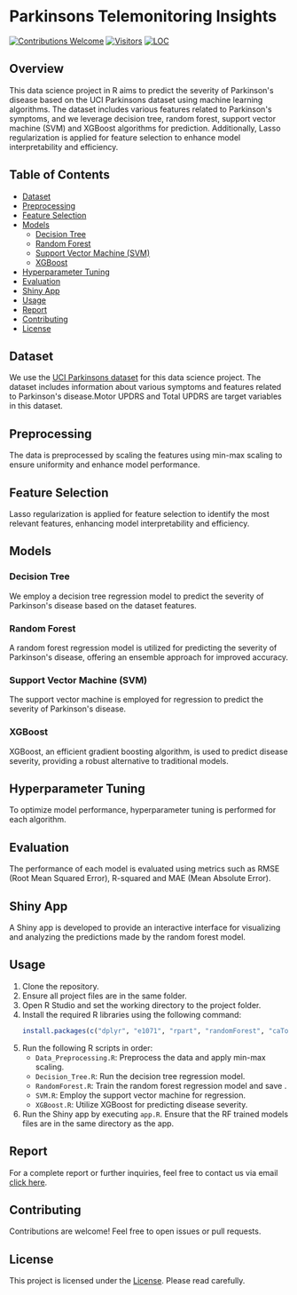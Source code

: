 # Parkinsons Telemonitoring Insights

[![Contributions Welcome](https://img.shields.io/badge/contributions-welcome-brightgreen.svg?style=flat&label=Contributions&colorA=red&colorB=black)](#)
[![Visitors](https://visitor-badge.laobi.icu/badge?page_id=AtharvaKulkarniIT.ParkinsonsTelemonitoringInsights)](https://github.com/AtharvaKulkarniIT/ParkinsonsTelemonitoringInsights)
[![LOC](https://sloc.xyz/github/AtharvaKulkarniIT/ParkinsonsTelemonitoringInsights)](https://github.com/AtharvaKulkarniIT/ParkinsonsTelemonitoringInsights)

## Overview

This data science project in R aims to predict the severity of Parkinson's disease based on the UCI Parkinsons dataset using machine learning algorithms. The dataset includes various features related to Parkinson's symptoms, and we leverage decision tree, random forest, support vector machine (SVM) and XGBoost algorithms for prediction. Additionally, Lasso regularization is applied for feature selection to enhance model interpretability and efficiency.

## Table of Contents

- [Dataset](#dataset)
- [Preprocessing](#preprocessing)
- [Feature Selection](#feature-selection)
- [Models](#models)
  - [Decision Tree](#decision-tree)
  - [Random Forest](#random-forest)
  - [Support Vector Machine (SVM)](#support-vector-machine-svm)
  - [XGBoost](#xgboost)
- [Hyperparameter Tuning](#hyperparameter-tuning)
- [Evaluation](#evaluation)
- [Shiny App](#shiny-app)
- [Usage](#usage)
- [Report](#report)
- [Contributing](#contributing)
- [License](#license)

## Dataset

We use the [UCI Parkinsons dataset](https://archive.ics.uci.edu/dataset/189/parkinsons+telemonitoring) for this data science project. The dataset includes information about various symptoms and features related to Parkinson's disease.Motor UPDRS and Total UPDRS are target variables in this dataset.

## Preprocessing

The data is preprocessed by scaling the features using min-max scaling to ensure uniformity and enhance model performance.

## Feature Selection

Lasso regularization is applied for feature selection to identify the most relevant features, enhancing model interpretability and efficiency.

## Models

### Decision Tree

We employ a decision tree regression model to predict the severity of Parkinson's disease based on the dataset features.

### Random Forest

A random forest regression model is utilized for predicting the severity of Parkinson's disease, offering an ensemble approach for improved accuracy.

### Support Vector Machine (SVM)

The support vector machine is employed for regression to predict the severity of Parkinson's disease.

### XGBoost

XGBoost, an efficient gradient boosting algorithm, is used to predict disease severity, providing a robust alternative to traditional models.

## Hyperparameter Tuning

To optimize model performance, hyperparameter tuning is performed for each algorithm.

## Evaluation

The performance of each model is evaluated using metrics such as RMSE (Root Mean Squared Error), R-squared and MAE (Mean Absolute Error).

## Shiny App

A Shiny app is developed to provide an interactive interface for visualizing and analyzing the predictions made by the random forest model.

## Usage

1. Clone the repository.
2. Ensure all project files are in the same folder.
3. Open R Studio and set the working directory to the project folder.
4. Install the required R libraries using the following command:
   ```R
   install.packages(c("dplyr", "e1071", "rpart", "randomForest", "caTools", "corrplot", "xgboost", "Hmisc", "caret", "glmnet"))
   ```
5. Run the following R scripts in order:
   - `Data_Preprocessing.R`: Preprocess the data and apply min-max scaling.
   - `Decision_Tree.R`: Run the decision tree regression model.
   - `RandomForest.R`: Train the random forest regression model and save .
   - `SVM.R`: Employ the support vector machine for regression.
   - `XGBoost.R`: Utilize XGBoost for predicting disease severity.
6. Run the Shiny app by executing `app.R`. Ensure that the RF trained models files are in the same directory as the app.

## Report

For a complete report or further inquiries, feel free to contact us via email [click here](mailto:atharva9412@gmail.com).

## Contributing

Contributions are welcome! Feel free to open issues or pull requests.

## License

This project is licensed under the [License](LICENSE). Please read carefully.

